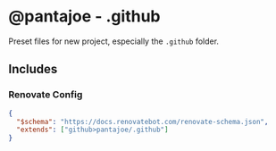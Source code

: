 # @pantajoe - .github

Preset files for new project, especially the `.github` folder.

## Includes

### Renovate Config

```json
{
  "$schema": "https://docs.renovatebot.com/renovate-schema.json",
  "extends": ["github>pantajoe/.github"]
}
```
